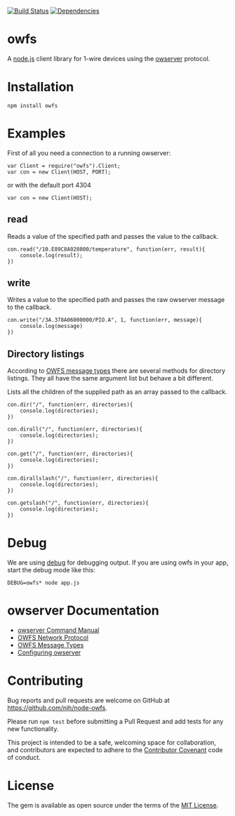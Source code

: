 [![Build Status](https://travis-ci.org/njh/node-owfs.png)](https://travis-ci.org/njh/node-owfs)
[![Dependencies](https://david-dm.org/njh/node-owfs.png)](https://david-dm.org/njh/node-owfs)

owfs
====

A [node.js] client library for 1-wire devices using the [owserver] protocol.

Installation
============

    npm install owfs

Examples
========

First of all you need a connection to a running owserver:

    var Client = require("owfs").Client;
    var con = new Client(HOST, PORT);

or with the default port 4304

    var con = new Client(HOST);

read
----
Reads a value of the specified path and passes the value to the callback.

    con.read("/10.E89C8A020800/temperature", function(err, result){
        console.log(result);
    })

write
-----
Writes a value to the specified path and passes the raw owserver message to the callback.

    con.write("/3A.378A06000000/PIO.A", 1, function(err, message){
        console.log(message)
    })

Directory listings
------------------
According to [OWFS message types](http://owfs.org/index.php?page=owserver-message-types) there are several methods for directory listings. They all have the same argument list but behave a bit different.

Lists all the children of the supplied path as an array passed to the callback.

    con.dir("/", function(err, directories){
        console.log(directories);
    })

    con.dirall("/", function(err, directories){
        console.log(directories);
    })

    con.get("/", function(err, directories){
        console.log(directories);
    })

    con.dirallslash("/", function(err, directories){
        console.log(directories);
    })

    con.getslash("/", function(err, directories){
        console.log(directories);
    })

Debug
=====
We are using [debug] for debugging output. If you are using owfs in your app, start the debug mode like this:

    DEBUG=owfs* node app.js

owserver Documentation
======================

* [owserver Command Manual](http://owfs.org/index.php?page=owserver)
* [OWFS Network Protocol](http://owfs.org/index.php?page=owserver-protocol)
* [OWFS Message Types](http://owfs.org/index.php?page=owserver-message-types)
* [Configuring owserver](http://owfs.org/index.php?page=configuration-file)


Contributing
============

Bug reports and pull requests are welcome on GitHub at https://github.com/njh/node-owfs.

Please run ```npm test``` before submitting a Pull Request and add tests for any new functionality.

This project is intended to be a safe, welcoming space for collaboration, and contributors are expected to adhere to the [Contributor Covenant] code of conduct.


License
=======

The gem is available as open source under the terms of the [MIT License].


[node.js]:     https://nodejs.org/
[owserver]:    http://owfs.org/index.php?page=owserver
[debug]:       https://github.com/visionmedia/debug
[MIT License]: http://opensource.org/licenses/MIT
[Contributor Covenant]: http://contributor-covenant.org
